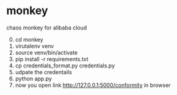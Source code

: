 # monkey
chaos monkey for alibaba cloud

0. cd monkey
1. virutalenv venv
2. source venv/bin/activate
3. pip install -r requirements.txt
4. cp credentials_format.py credentials.py
5. udpate the credentails
6. python app.py
7. now you open link http://127.0.0.1:5000/conformity in browser 
